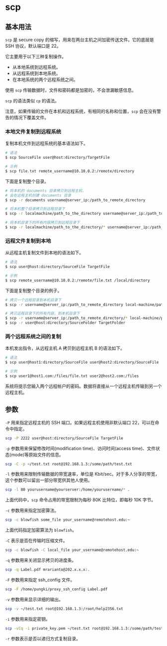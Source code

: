 # scp

## 基本用法

`scp` 是 secure copy 的缩写，用来在两台主机之间加密传送文件。它的底层是 SSH 协议，默认端口是 22。

它主要用于以下三种复制操作。

- 从本地系统到远程系统。
- 从远程系统到本地系统。
- 在本地系统的两个远程系统之间。

使用 `scp` 传输数据时，文件和密码都是加密的，不会泄漏敏感信息。

`scp` 的语法类似 `cp` 的语法。

注意，如果传输的文件在本机和远程系统，有相同的名称和位置，`scp` 会在没有警告的情况下覆盖文件。

### 本地文件复制到远程系统

复制本机文件到远程系统的基本语法如下。

```bash
# 语法
$ scp SourceFile user@host:directory/TargetFile

# 示例
$ scp file.txt remote_username@10.10.0.2:/remote/directory
```

下面是复制整个目录。

```bash
# 将本机的 documents 目录拷贝到远程主机，
# 会在远程主机创建 documents 目录
$ scp -r documents username@server_ip:/path_to_remote_directory

# 将本机整个目录拷贝到远程目录下
$ scp -r localmachine/path_to_the_directory username@server_ip:/path_to_remote_directory/

# 将本机目录下的所有内容拷贝到远程目录下
$ scp -r localmachine/path_to_the_directory/* username@server_ip:/path_to_remote_directory/
```

### 远程文件复制到本地

从远程主机复制文件到本地的语法如下。

```bash
# 语法
$ scp user@host:directory/SourceFile TargetFile

# 示例
$ scp remote_username@10.10.0.2:/remote/file.txt /local/directory
```

下面是复制整个目录的例子。

```bash
# 拷贝一个远程目录到本机目录下
$ scp -r username@server_ip:/path_to_remote_directory local-machine/path_to_the_directory/

# 拷贝远程目录下的所有内容，到本机目录下
$ scp -r username@server_ip:/path_to_remote_directory/* local-machine/path_to_the_directory/
$ scp -r user@host:directory/SourceFolder TargetFolder
```

### 两个远程系统之间的复制

本机发出指令，从远程主机 A 拷贝到远程主机 B 的语法如下。

```bash
# 语法
$ scp user@host1:directory/SourceFile user@host2:directory/SourceFile

# 示例
$ scp user1@host1.com:/files/file.txt user2@host2.com:/files
```

系统将提示您输入两个远程帐户的密码。数据将直接从一个远程主机传输到另一个远程主机。

## 参数

`-P` 用来指定远程主机的 SSH 端口。如果远程主机使用非默认端口 22，可以在命令中指定。

```bash
scp -P 2222 user@host:directory/SourceFile TargetFile
```

`-p` 参数用来保留修改时间(modification time)、访问时间(access time)、文件状态(mode)等原始文件的信息。

```bash
scp -C -p ~/test.txt root@192.168.1.3:/some/path/test.txt
```

`-l` 参数用来限制传输数据的带宽速率，单位是 Kbit/sec。对于多人分享的带宽，这个参数可以留出一部分带宽供其他人使用。

```bash
scp -l 80 yourusername@yourserver:/home/yourusername/* .
```

上面代码中，`scp` 命令占用的带宽限制为每秒 80K 比特位，即每秒 10K 字节。

`-c` 参数用来指定加密算法。

```bash
scp -c blowfish some_file your_username@remotehost.edu:~
```

上面代码指定加密算法为 `blowfish`。

`-C` 表示是否在传输时压缩文件。

```bash
scp -c blowfish -C local_file your_username@remotehost.edu:~
```

`-q` 参数用来关闭显示拷贝的进度条。

```bash
scp -q Label.pdf mrarianto@202.x.x.x:.
```

`-F` 参数用来指定 ssh_config 文件。

```bash
scp -F /home/pungki/proxy_ssh_config Label.pdf
```

`-v` 参数用来显示详细的输出。

```bash
scp -v ~/test.txt root@192.168.1.3:/root/help2356.txt
```

`-i` 参数用来指定密钥。

```bash
scp -vCq -i private_key.pem ~/test.txt root@192.168.1.3:/some/path/test.txt
```

`-r` 参数表示是否以递归方式复制目录。
